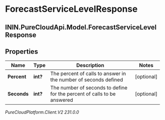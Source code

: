 # ForecastServiceLevelResponse

## ININ.PureCloudApi.Model.ForecastServiceLevelResponse

## Properties

|Name | Type | Description | Notes|
|------------ | ------------- | ------------- | -------------|
| **Percent** | **int?** | The percent of calls to answer in the number of seconds defined | [optional] |
| **Seconds** | **int?** | The number of seconds to define for the percent of calls to be answered | [optional] |



_PureCloudPlatform.Client.V2 231.0.0_
